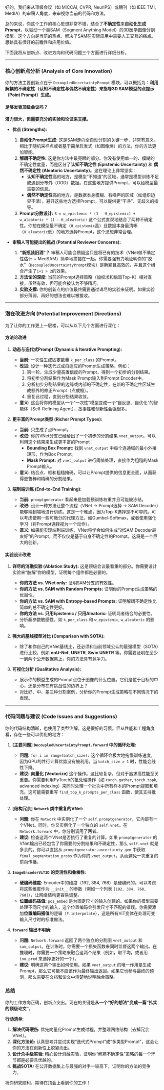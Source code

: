 好的，我们来从顶级会议（如 MICCAI, CVPR, NeurIPS）或期刊（如 IEEE TMI, MedIA）的审稿人角度，来审视你当前的代码和方法。

总的来说，你这个工作的核心思想非常不错，结合了**不确定性**来**自动化生成Prompt**，以驱动一个类SAM（Segment Anything Model）的3D医学图像分割模型。这个方向是当前的热点，解决了SAM在实际应用中需要人工交互的痛点。思路具有很好的前瞻性和应用价值。

下面我将从创新点、改进方向和代码问题三个方面进行详细分析。

---

### 核心创新点分析 (Analysis of Core Innovation)

你的方法主要创新点在于 `DecoupledUncertaintyPrompt` 模块，可以概括为：**利用解耦的不确定性（认知不确定性与偶然不确定性）来指导3D SAM模型的点提示（Point Prompt）生成。**

#### 足够发表顶级会议吗？

**潜力很大，但需要充分的实验和论证来支撑。**

* **优点 (Strengths):**
    1.  **自动化Prompt生成:** 这是SAM走向全自动分割的关键一步，非常有意义。相比于随机采样点或者基于简单启发式（如图像熵）的方法，你的方法更加智能。
    2.  **解耦不确定性:** 这是你方法中最亮眼的部分。你没有使用单一的、模糊的不确定性度量，而是区分了**认知不确定性 (Epistemic Uncertainty)** 和 **偶然不确定性 (Aleatoric Uncertainty)**。这在理论上非常坚实：
        * **认知不确定性**高的地方，是模型“不知道”的区域，通常是模型训练不足或遇到分布外（OOD）数据。在这些地方提供Prompt，可以给模型最需要的信息。
        * **偶然不确定性**高的地方，是数据本身模糊、有噪声的区域（如组织边界不清）。避开这些地方选择Prompt，可以提供更“干净”、无歧义的指导。
    3.  **Prompt分数设计:** `S = w_epistemic * (1 - H_epistemic) + w_aleatoric * (1 - H_aleatoric)` 这个公式直观地结合了两种不确定性。你想在模型最不确定（`H_epistemic`高）且数据本身最清晰（`H_aleatoric`低）的地方选择Prompt，这个思想非常合理。

* **审稿人可能提出的挑战 (Potential Reviewer Concerns):**
    1.  **“新瓶装旧酒”？** 审稿人可能会质疑这只是将已有的技术（VNet做不确定性估计 + MedSAM）简单地拼接在一起。你需要强有力地证明你的“胶水”（`DecoupledUncertaintyPrompt`模块）是新颖且高效的，并且这个组合产生了`1+1 > 2`的效果。
    2.  **方法论的深度:** 当前的Prompt选择策略（加权求和后取Top-K）相对直接。虽然有效，但可能会被认为不够精巧。
    3.  **实验支撑:** 你的创新点的价值最终需要通过详尽的实验来证明。如果实验部分薄弱，再好的想法也难以被接收。

---

### 潜在改进方向 (Potential Improvement Directions)

为了让你的工作更上一层楼，可以从以下几个方面进行深化：

#### 方法论改进

1.  **动态与迭代式Prompt (Dynamic & Iterative Prompting):**
    * **当前:** 一次性生成固定数量 `k_per_class` 的Prompt。
    * **改进:** 设计一种迭代式或自适应的Prompt生成策略。例如：
        1.  第一轮，生成少量高置信度的Prompt，得到一个初步的分割结果。
        2.  将初步分割结果作为Mask Prompt输入到Prompt Encoder中。
        3.  分析初步分割结果的边缘或内部的不确定性，在新的不确定性区域生成额外的修正Prompt（点或框）。
        4.  重复此过程，直到分割结果收敛。
    * **意义:** 这会将你的模型从一个“一次性”模型变成一个“自反思、自优化”的智能体（Self-Refining Agent），故事性和创新性会强很多。

2.  **更丰富的Prompt类型 (Richer Prompt Types):**
    * **当前:** 只生成了点Prompt。
    * **改进:** 你的VNet分支已经给出了一个初步的分割结果 `vnet_output`。可以利用这个结果来生成更丰富的Prompt：
        * **Bounding Box Prompt:** 找到 `vnet_output` 中每个连通域的最小外接矩形，作为Box Prompt。
        * **Mask Prompt:** 对 `vnet_output` 进行阈值处理，直接作为粗糙的Mask Prompt输入。
    * **意义:** 结合点、框和粗糙掩码，可以让Prompt提供的信息更全面，从而获得更鲁棒和精确的分割结果。

3.  **端到端训练 (End-to-End Training):**
    * **当前:** `promptgenerator` 看起来是加载预训练权重并且可能被冻结。
    * **改进:** 设计一种方法让整个流程（VNet -> Prompt选择 -> SAM Decoder）能够端到端地进行训练。这是一个难点，因为Top-K选择是不可导的。可以考虑使用一些可微分的代理方法，如Gumbel-Softmax，或者使用强化学习（将Prompt选择视为一个动作）。
    * **意义:** 如果能实现端到端训练，VNet将学会如何生成“对SAM Decoder最友好”的Prompt，而不仅仅是基于自身不确定性的Prompt。这将是一个巨大的创新。

#### 实验设计改进

1.  **详尽的消融实验 (Ablation Study):** 这是顶级会议最看重的部分。你需要设计实验来“肢解”你的模型，证明每个组件都是必要的。
    * **你的方法 vs. VNet only:** 证明SAM分支的有效性。
    * **你的方法 vs. SAM with Random Prompts:** 证明你的Prompt生成策略的优越性。
    * **你的方法 vs. SAM with Entropy-based Prompts:** 证明解耦不确定性比简单的总不确定性更好。
    * **你的方法 vs. 只用Epistemic / 只用Aleatoric:** 证明两者结合的必要性。
    * 分析超参数敏感性，如 `k_per_class` 和 `w_epistemic`, `w_aleatoric` 的影响。

2.  **强大的基线模型对比 (Comparison with SOTA):**
    * 除了和你自己的VNet基线比，还必须和当前领域公认的最强模型（SOTA）进行比较，例如 **nnU-Net**, **UNETR**, **Swin UNETR** 等。你需要证明在至少一到两个公开数据集上，你的方法具有竞争力。

3.  **可视化分析 (Qualitative Analysis):**
    * 展示你的模型生成的Prompt点位于图像的什么位置。它们是位于目标的中心，还是分布在有挑战性的边界上？
    * 对比好、中、差三种分割案例，分析你的Prompt生成策略在不同情况下的表现。

---

### 代码问题与建议 (Code Issues and Suggestions)

你的代码结构清晰，也使用了类型注解，这是很好的习惯。但从性能和工程角度看，存在一些可以优化的地方：

1.  **[主要问题] `DecoupledUncertaintyPrompt.forward` 中的循环处理:**
    * **问题:** `for i in range(batch_size):` 这个循环会极大地拖慢训练速度，因为GPU的并行计算优势没有被利用。当 `batch_size > 1` 时，性能会线性下降。
    * **建议:** **向量化 (Vectorize)** 这个操作。这比较复杂，但对于追求高性能至关重要。你需要利用PyTorch的批处理操作（如 `torch.gather`, `torch.topk`, advanced indexing）来同时处理一个批次中所有样本的Prompt提取和填充。这可能需要重写 `find_top_k_prompts_per_class` 函数，使其支持批处理。

2.  **[结构冗余] `Network` 类中重复的VNet:**
    * **问题:** 你在 `Network` 中实例化了一个 `self.promptgenerator`，它内部有一个VNet。同时，你又实例化了一个独立的 `self.vnet`。在 `Network.forward` 中，你分别调用了两者。
    * **建议:** 检查这两个VNet是否执行了重复的计算。如果 `promptgenerator` 的VNet输出已经包含了你需要的分割结果和不确定性，那么 `self.vnet` 就是多余的。你可以直接从 `promptgenerator.uncertainty_gen` 中获取`final_segmentation_probs` 作为你的 `vnet_output`，从而避免一次重复的前向传播。

3.  **`ImageEncoderViT3D` 的灵活性和鲁棒性:**
    * **硬编码维度:** Encoder中的维度（192, 384, 768）是硬编码的。可以考虑将这些维度作为 `__init__` 的参数（例如一个列表 `[192, 384, 768, 768]`），让网络结构更容易调整。
    * **位置编码插值:** `pos_embed` 是为固定尺寸的输入创建的。如果你的模型需要处理不同尺寸的输入，这个位置编码会引发尺寸不匹配的错误。你需要添加**位置编码插值**的逻辑（`F.interpolate`），这是所有ViT变体在处理可变输入尺寸时的标准做法。

4.  **`forward` 输出不明确:**
    * **问题:** `Network.forward` 返回了两个独立的分割图 `vnet_output` 和 `sam_output`。在训练时，你需要一个损失函数来同时监督这两个输出。在推理时，你需要一个策略来融合这两个结果（例如，取平均，或者用 `iou_pred` 来选择更好的一个）。
    * **建议:** 明确这两个输出如何使用。如果 `vnet_output` 的唯一作用是生成Prompt，那么它可能不应该作为最终输出返回。如果它也参与最终的预测，那么需要在文档和论文中清楚地说明融合策略。

### 总结

你的工作方向正确，创新点突出。现在的关键是**从一个“好的想法”变成一篇“扎实的顶级论文”**。

**行动清单:**
1.  **解决代码硬伤:** 优先向量化Prompt生成过程，并整理网络结构（去掉冗余VNet）。
2.  **深化方法论:** 认真思考并尝试实现“迭代式Prompt”或“多类型Prompt”，这会让你的方法在创新性上脱颖而出。
3.  **设计杀手级实验:** 精心设计消融实验，证明你“解耦不确定性”策略的每一个环节都是必要且优越的。
4.  **挑战SOTA:** 在公开数据集上与最强的对手一较高下，证明你的方法的竞争力。

祝你研究顺利，期待在顶会上看到你的工作！